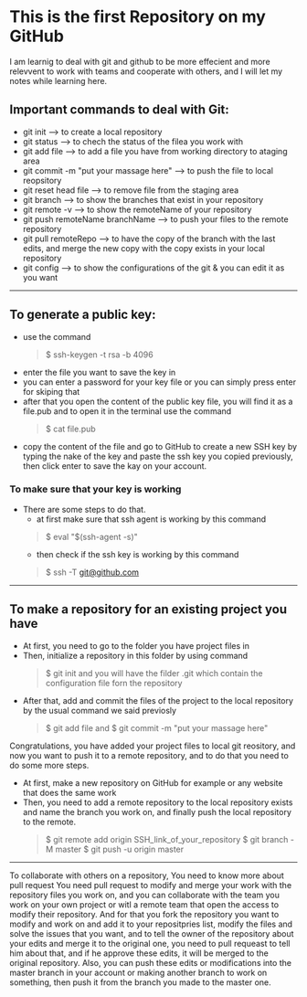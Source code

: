 # This is the first Repository on my GitHub
  I am learnig to deal with git and github to be more effecient and more relevvent to work with teams 
  and cooperate with others, and I will let my notes while learning here.

## Important commands to deal with Git:
- git init                                   --> to create a local repository
- git status                                 --> to chech the status of the filea you work with
- git add file                               --> to add a file you have from working directory to ataging area
- git commit -m "put your massage here"      --> to push the file to local reopsitory
- git reset head file                        --> to remove file from the staging area
- git branch                                 --> to show the branches that exist in your repository
- git remote -v                              --> to show the remoteName of your repository
- git push remoteName branchName             --> to push your files to the remote repository
- git pull remoteRepo                        --> to have the copy of the branch with the last edits, and merge 
                                                 the new copy with the copy exists in your local repository
- git config                                 --> to show the configurations of the git & you can edit it as you want

------------------------------------------------------------------------------
## To generate a public key:
- use the command 
    > $ ssh-keygen -t rsa -b 4096
- enter the file you want to save the key in
- you can enter a password for your key file or you can simply press enter for skiping that
- after that you open the content of the public key file, you will find it as a file.pub and to open it in the 
   terminal use the command 
    > $ cat file.pub
- copy the content of the file and go to GitHub to create a new SSH key by typing the nake of the key and paste 
   the ssh key you copied previously, then click enter to save the kay on your account.

### To make sure that your key is working  
- There are some steps to do that.
   - at first make sure that ssh agent is working by this command 
    > $ eval "$(ssh-agent -s)" 
   - then check if the ssh key is working by this command 
    > $ ssh -T git@github.com
------------------------------------------------------------------------------
## To make a repository for an existing project you have
- At first, you need to go to the folder you have project files in
- Then, initialize a repository in this folder by using command 
    > $ git init
  and you will have the filder .git 
  which contain the configuration file forn the repository
- After that, add and commit the files of the project to the local repository by the usual command we said previosly
    > $ git add file
     and 
    > $ git commit -m "put your massage here" 

Congratulations, you have added your project files to local git reository, and now you want to push it to a remote repository, and to do that you need to do some more steps.

- At first, make a new repository on GitHub for example or any website that does the same work
- Then, you need to add a remote repository to the local repository exists and name the branch you work on, and 
  finally push the local repository to the remote.
     > $ git remote add origin SSH_link_of_your_repository
     > $ git branch -M master
     > $ git push -u origin master
------------------------------------------------------------------------------
To collaborate with others on a repository, You need to know more about pull request
  You need pull request to modify and merge your work with the repository files you work on, and you can collaborate with the team you work on your own project or witl a remote team that open the access to modify their repository.
  And for that you fork the repository you want to modify and work on and add it to your repositpries list, modify the files and solve the issues that you want, and to tell the owner of the repository about your edits and merge it to the original one, you need to pull requeast to tell him about that, and if he approve these edits, it will be merged to the original repository.
  Also, you can push these edits or modifications into the master branch in your account or making another branch to work on something, then push it from the branch you made to the master one.